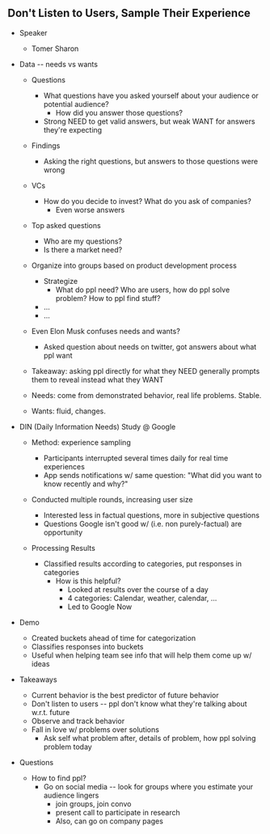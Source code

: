 Don't Listen to Users, Sample Their Experience
------

* Speaker
  * Tomer Sharon

* Data -- needs vs wants
  * Questions
    * What questions have you asked yourself about your audience or potential audience?
      * How did you answer those questions?
    * Strong NEED to get valid answers, but weak WANT for answers they're expecting

  * Findings
    * Asking the right questions, but answers to those questions were wrong

  * VCs
    * How do you decide to invest? What do you ask of companies?
      * Even worse answers

  * Top asked questions
    * Who are my questions?
    * Is there a market need?

  * Organize into groups based on product development process
    * Strategize
      * What do ppl need? Who are users, how do ppl solve problem? How to ppl
        find stuff?
    * ...
    * ...

  * Even Elon Musk confuses needs and wants?
    * Asked question about needs on twitter, got answers about what ppl want

  * Takeaway: asking ppl directly for what they NEED generally prompts them
    to reveal instead what they WANT

  * Needs: come from demonstrated behavior, real life problems. Stable.
  * Wants: fluid, changes.

* DIN (Daily Information Needs) Study @ Google
  * Method: experience sampling
    * Participants interrupted several times daily for real time experiences
    * App sends notifications w/ same question: "What did you want to know
      recently and why?"

  * Conducted multiple rounds, increasing user size
    * Interested less in factual questions, more in subjective questions
    * Questions Google isn't good w/ (i.e. non purely-factual) are opportunity

  * Processing Results
    * Classified results according to categories, put responses in categories
      * How is this helpful?
        * Looked at results over the course of a day
        * 4 categories: Calendar, weather, calendar, ...
        * Led to Google Now

* Demo
  * Created buckets ahead of time for categorization
  * Classifies responses into buckets
  * Useful when helping team see info that will help them come up w/ ideas

* Takeaways
  * Current behavior is the best predictor of future behavior
  * Don't listen to users -- ppl don't know what they're talking about w.r.t. future
  * Observe and track behavior
  * Fall in love w/ problems over solutions
    * Ask self what problem after, details of problem, how ppl solving problem today

* Questions
  * How to find ppl?
    * Go on social media -- look for groups where you estimate your audience lingers
      * join groups, join convo
      * present call to participate in research
      * Also, can go on company pages

